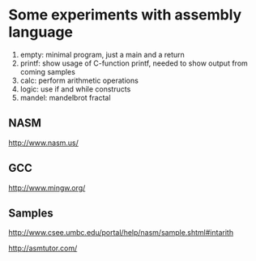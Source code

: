 # Some experiments with assembly language

1. empty: minimal program, just a main and a return
2. printf: show usage of C-function printf, needed to show output from coming samples
3. calc: perform arithmetic operations
4. logic: use if and while constructs
5. mandel: mandelbrot fractal

## NASM
http://www.nasm.us/ 

## GCC
http://www.mingw.org/

## Samples
http://www.csee.umbc.edu/portal/help/nasm/sample.shtml#intarith

http://asmtutor.com/
